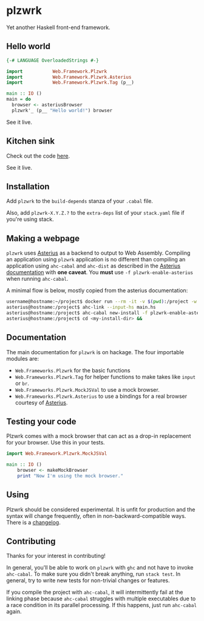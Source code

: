 # plzwrk

Yet another Haskell front-end framework.

## Hello world

```haskell
{-# LANGUAGE OverloadedStrings #-}

import           Web.Framework.Plzwrk
import           Web.Framework.Plzwrk.Asterius
import           Web.Framework.Plzwrk.Tag (p__)

main :: IO ()
main = do
  browser <- asteriusBrowser
  plzwrk'_ (p__ "Hello world!") browser
```

See it live.

## Kitchen sink

Check out the code [here](./kitchen-sink/Main.hs).

See it live.

## Installation

Add `plzwrk` to the `build-depends` stanza of your `.cabal` file.

Also, add `plzwrk-X.Y.Z.?` to the `extra-deps` list of your `stack.yaml` file if you're using stack.

## Making a webpage

`plzwrk` uses [Asterius](https://github.com/tweag/asterius) as a backend to output to Web Assembly. Compiling an application using `plzwrk` application is no different than compiling an application using `ahc-cabal` and `ahc-dist` as described in the [Asterius documentation](https://asterius.netlify.app) with **one caveat**. You **must** use `-f plzwrk-enable-asterius` when running `ahc-cabal`.

A minimal flow is below, mostly copied from the asterius documentation:

```bash
username@hostname:~/project$ docker run --rm -it -v $(pwd):/project -w /project terrorjack/asterius
asterius@hostname:/project$ ahc-link --input-hs main.hs
asterius@hostname:/project$ ahc-cabal new-install -f plzwrk-enable-asterius --installdir <my-install-dir> <my-executable-name>
asterius@hostname:/project$ cd <my-install-dir> && 
```

## Documentation

The main documentation for `plzwrk` is on hackage. The four importable modules are:

- `Web.Frameworks.Plzwrk` for the basic functions
- `Web.Frameworks.Plzwrk.Tag` for helper functions to make takes like `input` or `br`.
- `Web.Frameworks.Plzwrk.MockJSVal` to use a mock browser.
- `Web.Frameworks.Plzwrk.Asterius` to use a bindings for a real browser courtesy of [Asterius](https://github.com/tweag/asterius).

## Testing your code

Plzwrk comes with a mock browser that can act as a drop-in replacement for your browser. Use this in your tests.

```haskell
import Web.Framework.Plzwrk.MockJSVal

main :: IO ()
    browser <- makeMockBrowser
    print "Now I'm using the mock browser."
```

## Using

Plzwrk should be considered experimental. It is unfit for production and the syntax will change frequently, often in non-backward-compatible ways. There is a [changelog](ChangeLog.md).

## Contributing

Thanks for your interest in contributing!

In general, you'll be able to work on `plzwrk` with `ghc` and not have to invoke `ahc-cabal`. To make sure you didn't break anything, run `stack test`. In general, try to write new tests for non-trivial changes or features.

If you compile the project with `ahc-cabal`, it will intermittently fail at the linking phase because `ahc-cabal` struggles with multiple executables due to a race condition in its parallel processing. If this happens, just run `ahc-cabal` again.